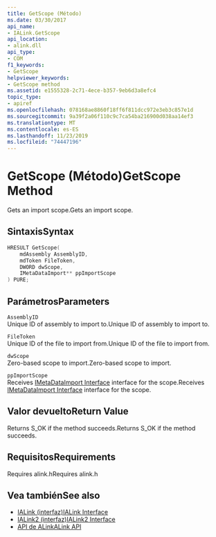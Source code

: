 ```yaml
---
title: GetScope (Método)
ms.date: 03/30/2017
api_name:
- IALink.GetScope
api_location:
- alink.dll
api_type:
- COM
f1_keywords:
- GetScope
helpviewer_keywords:
- GetScope method
ms.assetid: e1555328-2c71-4ece-b357-9eb6d3a8efc4
topic_type:
- apiref
ms.openlocfilehash: 078168ae8860f18ff6f811dcc972e3eb3c857e1d
ms.sourcegitcommit: 9a39f2a06f110c9c7ca54ba216900d038aa14ef3
ms.translationtype: MT
ms.contentlocale: es-ES
ms.lasthandoff: 11/23/2019
ms.locfileid: "74447196"
---
```

# <a name="getscope-method"></a><span data-ttu-id="6c80a-102">GetScope (Método)</span><span class="sxs-lookup"><span data-stu-id="6c80a-102">GetScope Method</span></span>
<span data-ttu-id="6c80a-103">Gets an import scope.</span><span class="sxs-lookup"><span data-stu-id="6c80a-103">Gets an import scope.</span></span>  
  
## <a name="syntax"></a><span data-ttu-id="6c80a-104">Sintaxis</span><span class="sxs-lookup"><span data-stu-id="6c80a-104">Syntax</span></span>  
  
```cpp  
HRESULT GetScope(  
    mdAssembly AssemblyID,  
    mdToken FileToken,  
    DWORD dwScope,  
    IMetaDataImport** ppImportScope  
) PURE;  
```  
  
## <a name="parameters"></a><span data-ttu-id="6c80a-105">Parámetros</span><span class="sxs-lookup"><span data-stu-id="6c80a-105">Parameters</span></span>  
 `AssemblyID`  
 <span data-ttu-id="6c80a-106">Unique ID of assembly to import to.</span><span class="sxs-lookup"><span data-stu-id="6c80a-106">Unique ID of assembly to import to.</span></span>  
  
 `FileToken`  
 <span data-ttu-id="6c80a-107">Unique ID of the file to import from.</span><span class="sxs-lookup"><span data-stu-id="6c80a-107">Unique ID of the file to import from.</span></span>  
  
 `dwScope`  
 <span data-ttu-id="6c80a-108">Zero-based scope to import.</span><span class="sxs-lookup"><span data-stu-id="6c80a-108">Zero-based scope to import.</span></span>  
  
 `ppImportScope`  
 <span data-ttu-id="6c80a-109">Receives [IMetaDataImport Interface](../metadata/imetadataimport-interface.md) interface for the scope.</span><span class="sxs-lookup"><span data-stu-id="6c80a-109">Receives [IMetaDataImport Interface](../metadata/imetadataimport-interface.md) interface for the scope.</span></span>  
  
## <a name="return-value"></a><span data-ttu-id="6c80a-110">Valor devuelto</span><span class="sxs-lookup"><span data-stu-id="6c80a-110">Return Value</span></span>  
 <span data-ttu-id="6c80a-111">Returns S_OK if the method succeeds.</span><span class="sxs-lookup"><span data-stu-id="6c80a-111">Returns S_OK if the method succeeds.</span></span>  
  
## <a name="requirements"></a><span data-ttu-id="6c80a-112">Requisitos</span><span class="sxs-lookup"><span data-stu-id="6c80a-112">Requirements</span></span>  
 <span data-ttu-id="6c80a-113">Requires alink.h</span><span class="sxs-lookup"><span data-stu-id="6c80a-113">Requires alink.h</span></span>  
  
## <a name="see-also"></a><span data-ttu-id="6c80a-114">Vea también</span><span class="sxs-lookup"><span data-stu-id="6c80a-114">See also</span></span>

- [<span data-ttu-id="6c80a-115">IALink (interfaz)</span><span class="sxs-lookup"><span data-stu-id="6c80a-115">IALink Interface</span></span>](ialink-interface.md)
- [<span data-ttu-id="6c80a-116">IALink2 (interfaz)</span><span class="sxs-lookup"><span data-stu-id="6c80a-116">IALink2 Interface</span></span>](ialink2-interface.md)
- [<span data-ttu-id="6c80a-117">API de ALink</span><span class="sxs-lookup"><span data-stu-id="6c80a-117">ALink API</span></span>](index.md)
